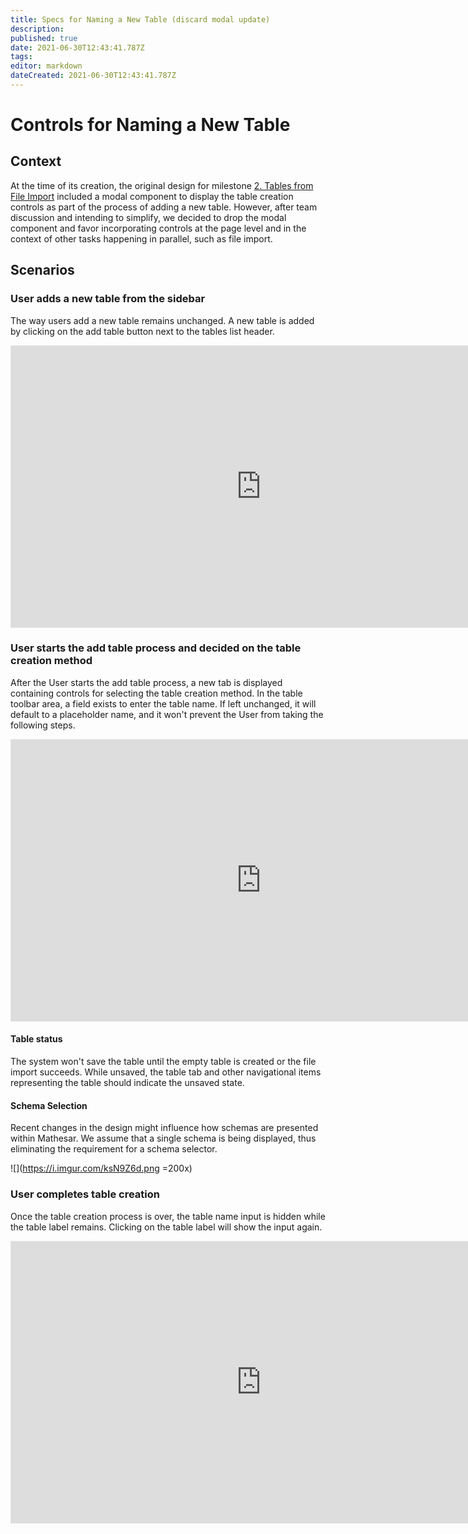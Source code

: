 ```yaml
---
title: Specs for Naming a New Table (discard modal update)
description: 
published: true
date: 2021-06-30T12:43:41.787Z
tags: 
editor: markdown
dateCreated: 2021-06-30T12:43:41.787Z
---
```


# Controls for Naming a New Table

## Context
At the time of its creation, the original design for milestone [2. Tables from File Import](https://github.com/centerofci/mathesar/milestone/1) included a modal component to display the table creation controls as part of the process of adding a new table. However, after team discussion and intending to simplify, we decided to drop the modal component and favor incorporating controls at the page level and in the context of other tasks happening in parallel, such as file import.

## Scenarios
### User adds a new table from the sidebar
The way users add a new table remains unchanged. A new table is added by clicking on the add table button next to the tables list header.

<iframe style="border: 1px solid rgba(0, 0, 0, 0.1);" width="800" height="450" src="https://www.figma.com/embed?embed_host=share&url=https%3A%2F%2Fwww.figma.com%2Fproto%2FUaf1ntcldzK2U41Jhw6vS2%2FMathesar-MVP%3Fpage-id%3D1825%253A9345%26node-id%3D1831%253A10912%26viewport%3D556%252C338%252C0.3983568251132965%26scaling%3Dcontain" allowfullscreen></iframe>

### User starts the add table process and decided on the table creation method
After the User starts the add table process, a new tab is displayed containing controls for selecting the table creation method. In the table toolbar area, a field exists to enter the table name. If left unchanged, it will default to a placeholder name, and it won't prevent the User from taking the following steps.

<iframe style="border: 1px solid rgba(0, 0, 0, 0.1);" width="800" height="450" src="https://www.figma.com/embed?embed_host=share&url=https%3A%2F%2Fwww.figma.com%2Fproto%2FUaf1ntcldzK2U41Jhw6vS2%2FMathesar-MVP%3Fpage-id%3D1825%253A9345%26node-id%3D1825%253A9346%26viewport%3D556%252C338%252C0.3983568251132965%26scaling%3Dcontain" allowfullscreen></iframe>

#### Table status
The system won't save the table until the empty table is created or the file import succeeds. While unsaved, the table tab and other navigational items representing the table should indicate the unsaved state.

#### Schema Selection
Recent changes in the design might influence how schemas are presented within Mathesar. We assume that a single schema is being displayed, thus eliminating the requirement for a schema selector.

![](https://i.imgur.com/ksN9Z6d.png =200x)

### User completes table creation
Once the table creation process is over, the table name input is hidden while the table label remains. Clicking on the table label will show the input again.

<iframe style="border: 1px solid rgba(0, 0, 0, 0.1);" width="800" height="450" src="https://www.figma.com/embed?embed_host=share&url=https%3A%2F%2Fwww.figma.com%2Fproto%2FUaf1ntcldzK2U41Jhw6vS2%2FMathesar-MVP%3Fpage-id%3D1825%253A9345%26node-id%3D1831%253A10494%26viewport%3D556%252C338%252C0.3983568251132965%26scaling%3Dcontain" allowfullscreen></iframe>